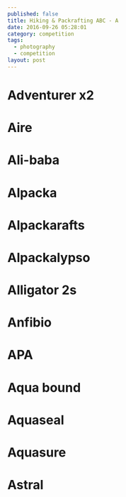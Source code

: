 ```yaml
---
published: false
title: Hiking & Packrafting ABC - A
date: 2016-09-26 05:28:01
category: competition
tags:
  - photography
  - competition
layout: post
---
```


# Adventurer x2 

# Aire

# Ali-baba

# Alpacka

# Alpackarafts

# Alpackalypso

# Alligator 2s

# Anfibio

# APA

# Aqua bound

# Aquaseal

# Aquasure

# Astral
